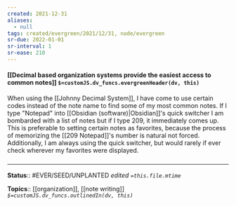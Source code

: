 ```yaml
---
created: 2021-12-31 
aliases:
  - null
tags: created/evergreen/2021/12/31, node/evergreen
sr-due: 2022-01-01
sr-interval: 1
sr-ease: 210
---
```


#### [[Decimal based organization systems provide the easiest access to common notes]] `$=customJS.dv_funcs.evergreenHeader(dv, this)`

When using the [[Johnny Decimal System]], I have come to use certain codes instead of the note name to find some of my most common notes. If I type "Notepad" into [[Obsidian (software)|Obsidian]]'s quick switcher I am bombarded with a list of notes but if I type 209, it immediately comes up. This is preferable to setting certain notes as favorites, because the process of memorizing the [[209 Notepad]]'s number is natural not forced. Additionally, I am always using the quick switcher, but would rarely if ever check wherever my favorites were displayed.

### <hr class="footnote"/>

**Status**:: #EVER/SEED/UNPLANTED
*edited `=this.file.mtime`*

**Topics**:: [[organization]], [[note writing]]
*`$=customJS.dv_funcs.outlinedIn(dv, this)`*


